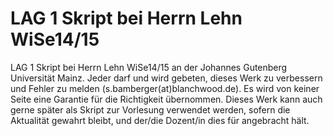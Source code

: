 LAG 1 Skript bei Herrn Lehn WiSe14/15
========

LAG 1 Skript bei Herrn Lehn WiSe14/15 an der Johannes Gutenberg Universität Mainz. Jeder darf und wird gebeten, dieses Werk zu verbessern und Fehler zu melden (s.bamberger(at)blanchwood.de). Es wird von keiner Seite eine Garantie für die Richtigkeit übernommen.
Dieses Werk kann auch gerne später als Skript zur Vorlesung verwendet werden, sofern die Aktualität gewahrt bleibt, und der/die Dozent/in dies für angebracht hält.
